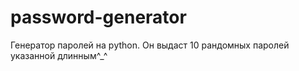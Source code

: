 # password-generator
Генератор паролей на рython.
Он выдаст 10 рандомных паролей указанной длинным^_^
